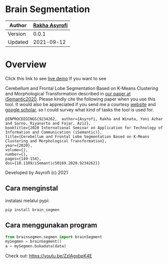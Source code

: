 # Brain Segmentation
Author  | [Rakha Asyrofi](https://scholar.google.com/citations?user=WN9T5UUAAAAJ&hl=id&oi=ao)
 -------|-----------
Version | 0.0.1
Updated | 2021-09-12

# Overview
Click this link to see [live demo](https://segbrain.herokuapp.com/) If you want to see 

Cerebellum and Frontal Lobe Segmentation Based on K-Means Clustering and Morphological Transformation described in [our paper at iSemantic2020](https://ieeexplore.ieee.org/document/9234262). Please kindly cite the following paper when you use this tool. It would also be appreciated if you send me a courtesy [website](http://rakha.asyrofi.com/) and [google scholar](https://scholar.google.com/citations?user=WN9T5UUAAAAJ&hl=id&oi=ao), so I could survey what kind of tasks the tool is used for. 
```
@INPROCEEDINGS{9234262,  author={Asyrofi, Rakha and Winata, Yoni Azhar and Sarno, Riyanarto and Fajar, Aziz},  
booktitle={2020 International Seminar on Application for Technology of Information and Communication (iSemantic)},   
title={Cerebellum and Frontal Lobe Segmentation Based on K-Means Clustering and Morphological Transformation},   
year={2020},  
volume={},  
number={},  
pages={149-154},  
doi={10.1109/iSemantic50169.2020.9234262}}
```

Developed by Asyrofi (c) 2021

## Cara menginstal

instalasi melalui pypi:

    pip install brain_segmen


## Cara menggunakan program

```python
from brainsegmen.segmen import brainSegment
mySegmen = brainSegment()
a = mySegmen.bukadata(data)
```

Check out: https://youtu.be/ZzlAgxbpK4E



